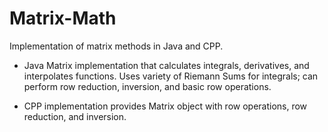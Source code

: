 # Matrix-Math

Implementation of matrix methods in Java and CPP. 

* Java Matrix implementation that calculates integrals, derivatives, and interpolates functions. Uses variety of Riemann Sums for integrals; can perform row reduction, inversion, and basic row operations. 

* CPP implementation provides Matrix object with row operations, row reduction, and inversion. 
